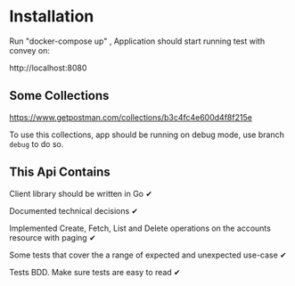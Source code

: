 
# Installation
Run "docker-compose up" , Application should start running test with convey on:

http://localhost:8080


## Some Collections

https://www.getpostman.com/collections/b3c4fc4e600d4f8f215e

To use this collections, app should be running on debug mode, use branch `debug` to do so.

##  This Api Contains

Client library should be written in Go ✔

Documented technical decisions ✔

Implemented Create, Fetch, List and Delete operations on the accounts resource with paging ✔

Some tests that cover the a range of expected and unexpected use-case ✔

Tests BDD. Make sure tests are easy to read ✔
